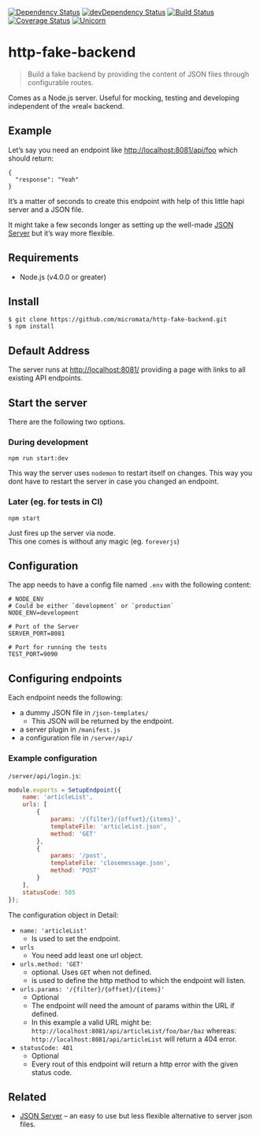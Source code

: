 [![Dependency Status](https://david-dm.org/micromata/http-fake-backend.svg)](https://david-dm.org/micromata/http-fake-backend)
[![devDependency Status](https://david-dm.org/micromata/http-fake-backend/dev-status.svg?theme=shields.io)](https://david-dm.org/micromata/http-fake-backend#info=devDependencies)
[![Build Status](https://travis-ci.org/micromata/http-fake-backend.svg?branch=master)](https://travis-ci.org/micromata/http-fake-backend)
[![Coverage Status](https://coveralls.io/repos/github/micromata/http-fake-backend/badge.svg?branch=master)](https://coveralls.io/github/micromata/http-fake-backend?branch=master)
[![Unicorn](https://img.shields.io/badge/unicorn-approved-ff69b4.svg?style=flat)](https://www.youtube.com/watch?v=qRC4Vk6kisY) 

# http-fake-backend

> Build a fake backend by providing the content of JSON files through configurable routes.

Comes as a Node.js server. Useful for mocking, testing and developing independent of the »real« backend.

## Example
Let’s say you need an endpoint like <http://localhost:8081/api/foo> which should return:

```
{
  "response": "Yeah"
}
```

It’s a matter of seconds to create this endpoint with help of this little hapi server and a JSON file.

It might take a few seconds longer as setting up the well-made [JSON Server](https://github.com/typicode/json-server) but it’s way more flexible.

## Requirements

- Node.js (v4.0.0 or greater)

## Install

```
$ git clone https://github.com/micromata/http-fake-backend.git
$ npm install
```

## Default Address
The server runs at <http://localhost:8081/> providing a page with links to all existing API endpoints.

## Start the server

There are the following two options.

### During development

```
npm run start:dev
```

This way the server uses `nodemon` to restart itself on changes. 
This way you dont have to restart the server in case you changed an endpoint. 


### Later (eg. for tests in CI)

```
npm start
```

Just fires up the server via node.  
This one comes is without any magic (eg. `foreverjs`)

## Configuration

The app needs to have a config file named `.env` with the following content:

```dosini
# NODE_ENV
# Could be either `development` or `production`
NODE_ENV=development

# Port of the Server
SERVER_PORT=8081

# Port for running the tests
TEST_PORT=9090
```

## Configuring endpoints

Each endpoint needs the following:

* a dummy JSON file in `/json-templates/`
	* This JSON will be returned by the endpoint.
* a server plugin in `/manifest.js`
* a configuration file in `/server/api/`

### Example configuration

`/server/api/login.js`:

```js
module.exports = SetupEndpoint({
    name: 'articleList',
    urls: [
        {
            params: '/{filter}/{offset}/{items}',
            templateFile: 'articleList.json',
            method: 'GET'
        },
        {
            params: '/post',
            templateFile: 'closemessage.json',
            method: 'POST'
        }
    ],
    statusCode: 505
});
```

The configuration object in Detail:

* `name: 'articleList'`  
	* Is used to set the endpoint.
* `urls`
	* You need add least one url object.
* `urls.method: 'GET'` 
	* optional. Uses `GET` when not defined.
	* is used to define the http method to which the endpoint will listen.
* `urls.params: '/{filter}/{offset}/{items}'`
	* Optional
	* The endpoint will need the amount of params within the URL if defined.
	* In this example a valid URL might be:
	  `http://localhost:8081/api/articleList/foo/bar/baz`
	  whereas:
	  `http://localhost:8081/api/articleList` will return a 404 error.
* `statusCode: 401`
	* Optional
	* Every rout of this endpoint will return a http error with the given status code.

## Related

* [JSON Server](https://github.com/typicode/json-server) – an easy to use but less flexible alternative to server json files.
